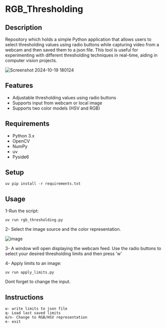 # RGB_Thresholding

## Description

Repository which holds a simple Python application that allows users to select thresholding values using radio buttons while capturing video from a webcam and then saved them to a json file. This tool is useful for experimenting with different thresholding techniques in real-time, aiding in computer vision projects.

![Screenshot 2024-10-19 180124](https://github.com/user-attachments/assets/5f4915c0-57ad-49ad-afc8-56396e191ad3)

## Features

- Adjustable thresholding values using radio buttons
- Supports input from webcam or local image
- Supports two color models (HSV and RGB)

## Requirements

- Python 3.x
- OpenCV
- NumPy
- uv
- Pyside6

## Setup

```
uv pip install -r requirements.txt
```

## Usage

1-Run the script:

```
uv run rgb_thresholding.py
```

2- Select the image source and the color representation.

![image](https://github.com/user-attachments/assets/02ebef1d-a829-4abb-a22b-ba54b2ea3bb2)

3- A window will open displaying the webcam feed. Use the radio buttons to select your desired thresholding limits and then press 'w'

4- Apply limits to an image:

```
uv run apply_limits.py
```

Dont forget to change the input.

## Instructions

```
w- write limits to json file
q- Load last saved limits
m/n- Change to RGB/HSV representation
e- exit
```
